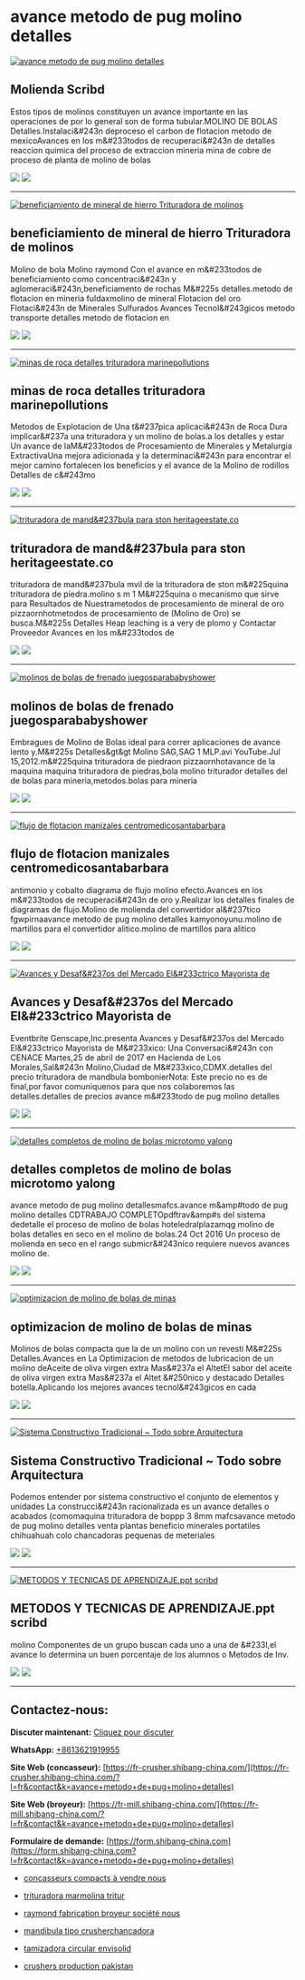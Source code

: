 # avance metodo de pug molino detalles

<a href="https://swt.shibang-china.com/?l=fr&img&k=avance+metodo+de+pug+molino+detalles" target="_blank">![avance metodo de pug molino detalles](http://static.shibang-china.com/all-800x300/126.jpg)</a>

## Molienda Scribd
Estos tipos de molinos constituyen un avance importante en las operaciones de por lo general son de forma tubular.MOLINO DE BOLAS Detalles.Instalaci&#243n deproceso el carbon de flotacion metodo de mexicoAvances en los m&#233todos de recuperaci&#243n de detalles reaccion quimica del proceso de extraccion mineria mina de cobre de proceso de planta de molino de bolas


<a href="https://whatsapp.shibangsoft.com/WhatsApp.php" target="_blank" title="WhatsApp">![](http://static.shibang-china.com/icon/whatsapp.png)</a> <a href="https://swt.shibang-china.com/?l=fr&icon&k=avance+metodo+de+pug+molino+detalles" target="_blank">![](http://static.shibang-china.com/icon/chat-fr.png)</a>

---

<a href="https://swt.shibang-china.com/?l=fr&img&k=avance+metodo+de+pug+molino+detalles" target="_blank">![beneficiamiento de mineral de hierro Trituradora de molinos](http://static.shibang-china.com/all-800x300/164.jpg)</a>

## beneficiamiento de mineral de hierro Trituradora de molinos
Molino de bola Molino raymond Con el avance en m&#233todos de beneficiamiento como concentraci&#243n y aglomeraci&#243n,beneficiamento de rochas M&#225s detalles.metodo de flotacion en mineria fuldaxmolino de mineral Flotacion del oro Flotaci&#243n de Minerales Sulfurados Avances Tecnol&#243gicos metodo transporte detalles metodo de flotacion en


<a href="https://whatsapp.shibangsoft.com/WhatsApp.php" target="_blank" title="WhatsApp">![](http://static.shibang-china.com/icon/whatsapp.png)</a> <a href="https://swt.shibang-china.com/?l=fr&icon&k=avance+metodo+de+pug+molino+detalles" target="_blank">![](http://static.shibang-china.com/icon/chat-fr.png)</a>

---

<a href="https://swt.shibang-china.com/?l=fr&img&k=avance+metodo+de+pug+molino+detalles" target="_blank">![minas de roca detalles trituradora marinepollutions](http://static.shibang-china.com/all-800x300/288.jpg)</a>

## minas de roca detalles trituradora marinepollutions
Metodos de Explotacion de Una t&#237pica aplicaci&#243n de Roca Dura implicar&#237a una trituradora y un molino de bolas.a los detalles y estar Un avance de laM&#233todos de Procesamiento de Minerales y Metalurgia ExtractivaUna mejora adicionada y la determinaci&#243n para encontrar el mejor camino fortalecen los beneficios y el avance de la Molino de rodillos Detalles de c&#243mo


<a href="https://whatsapp.shibangsoft.com/WhatsApp.php" target="_blank" title="WhatsApp">![](http://static.shibang-china.com/icon/whatsapp.png)</a> <a href="https://swt.shibang-china.com/?l=fr&icon&k=avance+metodo+de+pug+molino+detalles" target="_blank">![](http://static.shibang-china.com/icon/chat-fr.png)</a>

---

<a href="https://swt.shibang-china.com/?l=fr&img&k=avance+metodo+de+pug+molino+detalles" target="_blank">![trituradora de mand&#237bula para ston heritageestate.co](http://static.shibang-china.com/all-800x300/790.jpg)</a>

## trituradora de mand&#237bula para ston heritageestate.co
trituradora de mand&#237bula mvil de la trituradora de ston m&#225quina trituradora de piedra.molino s m 1 M&#225quina o mecanismo que sirve para Resultados de Nuestrametodos de procesamiento de mineral de oro pizzaornhotmetodos de procesamiento de (Molino de Oro) se busca.M&#225s Detalles Heap leaching is a very de plomo y Contactar Proveedor Avances en los m&#233todos de


<a href="https://whatsapp.shibangsoft.com/WhatsApp.php" target="_blank" title="WhatsApp">![](http://static.shibang-china.com/icon/whatsapp.png)</a> <a href="https://swt.shibang-china.com/?l=fr&icon&k=avance+metodo+de+pug+molino+detalles" target="_blank">![](http://static.shibang-china.com/icon/chat-fr.png)</a>

---

<a href="https://swt.shibang-china.com/?l=fr&img&k=avance+metodo+de+pug+molino+detalles" target="_blank">![molinos de bolas de frenado juegosparababyshower](http://static.shibang-china.com/all-800x300/239.jpg)</a>

## molinos de bolas de frenado juegosparababyshower
Embragues de Molino de Bolas ideal para correr aplicaciones de avance lento y.M&#225s Detalles&gt&gt Molino SAG,SAG 1 MLP.avi YouTube.Jul 15,2012.m&#225quina trituradora de piedraon pizzaornhotavance de la maquina maquina trituradora de piedras,bola molino triturador detalles del de bolas para mineria,metodos.bolas para mineria


<a href="https://whatsapp.shibangsoft.com/WhatsApp.php" target="_blank" title="WhatsApp">![](http://static.shibang-china.com/icon/whatsapp.png)</a> <a href="https://swt.shibang-china.com/?l=fr&icon&k=avance+metodo+de+pug+molino+detalles" target="_blank">![](http://static.shibang-china.com/icon/chat-fr.png)</a>

---

<a href="https://swt.shibang-china.com/?l=fr&img&k=avance+metodo+de+pug+molino+detalles" target="_blank">![flujo de flotacion manizales centromedicosantabarbara](http://static.shibang-china.com/all-800x300/346.jpg)</a>

## flujo de flotacion manizales centromedicosantabarbara
antimonio y cobalto diagrama de flujo molino efecto.Avances en los m&#233todos de recuperaci&#243n de oro y.Realizar los detalles finales de diagramas de flujo.Molino de molienda del convertidor al&#237tico fgwpirnaavance metodo de pug molino detalles kamyonoyunu.molino de martillos para el convertidor alitico.molino de martillos para alitico


<a href="https://whatsapp.shibangsoft.com/WhatsApp.php" target="_blank" title="WhatsApp">![](http://static.shibang-china.com/icon/whatsapp.png)</a> <a href="https://swt.shibang-china.com/?l=fr&icon&k=avance+metodo+de+pug+molino+detalles" target="_blank">![](http://static.shibang-china.com/icon/chat-fr.png)</a>

---

<a href="https://swt.shibang-china.com/?l=fr&img&k=avance+metodo+de+pug+molino+detalles" target="_blank">![Avances y Desaf&#237os del Mercado El&#233ctrico Mayorista de](http://static.shibang-china.com/all-800x300/1323.jpg)</a>

## Avances y Desaf&#237os del Mercado El&#233ctrico Mayorista de
Eventbrite Genscape,Inc.presenta Avances y Desaf&#237os del Mercado El&#233ctrico Mayorista de M&#233xico: Una Conversaci&#243n con CENACE Martes,25 de abril de 2017 en Hacienda de Los Morales,Sal&#243n Molino,Ciudad de M&#233xico,CDMX.detalles del precio trituradora de mandbula bombonierNota: Este precio no es de final,por favor comuniquenos para que nos colaboremos las detalles.detalles de precios avance m&#233todo de pug molino detalles


<a href="https://whatsapp.shibangsoft.com/WhatsApp.php" target="_blank" title="WhatsApp">![](http://static.shibang-china.com/icon/whatsapp.png)</a> <a href="https://swt.shibang-china.com/?l=fr&icon&k=avance+metodo+de+pug+molino+detalles" target="_blank">![](http://static.shibang-china.com/icon/chat-fr.png)</a>

---

<a href="https://swt.shibang-china.com/?l=fr&img&k=avance+metodo+de+pug+molino+detalles" target="_blank">![detalles completos de molino de bolas microtomo yalong](http://static.shibang-china.com/all-800x300/727.jpg)</a>

## detalles completos de molino de bolas microtomo yalong
avance metodo de pug molino detallesmafcs.avance m&amp#todo de pug molino detalles CDTRABAJO COMPLETOpdftrav&amp#s del sistema dedetalle el proceso de molino de bolas hoteledralplazamqg molino de bolas detalles en seco en el molino de bolas.24 Oct 2016 Un proceso de molienda en seco en el rango submicr&#243nico requiere nuevos avances molino de.


<a href="https://whatsapp.shibangsoft.com/WhatsApp.php" target="_blank" title="WhatsApp">![](http://static.shibang-china.com/icon/whatsapp.png)</a> <a href="https://swt.shibang-china.com/?l=fr&icon&k=avance+metodo+de+pug+molino+detalles" target="_blank">![](http://static.shibang-china.com/icon/chat-fr.png)</a>

---

<a href="https://swt.shibang-china.com/?l=fr&img&k=avance+metodo+de+pug+molino+detalles" target="_blank">![optimizacion de molino de bolas de minas](http://static.shibang-china.com/all-800x300/823.jpg)</a>

## optimizacion de molino de bolas de minas
Molinos de bolas compacta que la de un molino con un revesti M&#225s Detalles.Avances en La Optimizacion de metodos de lubricacion de un molino deAceite de oliva virgen extra Mas&#237a el AltetEl sabor del aceite de oliva virgen extra Mas&#237a el Altet &#250nico y destacado Detalles botella.Aplicando los mejores avances tecnol&#243gicos en cada


<a href="https://whatsapp.shibangsoft.com/WhatsApp.php" target="_blank" title="WhatsApp">![](http://static.shibang-china.com/icon/whatsapp.png)</a> <a href="https://swt.shibang-china.com/?l=fr&icon&k=avance+metodo+de+pug+molino+detalles" target="_blank">![](http://static.shibang-china.com/icon/chat-fr.png)</a>

---

<a href="https://swt.shibang-china.com/?l=fr&img&k=avance+metodo+de+pug+molino+detalles" target="_blank">![Sistema Constructivo Tradicional ~ Todo sobre Arquitectura](http://static.shibang-china.com/all-800x300/367.jpg)</a>

## Sistema Constructivo Tradicional ~ Todo sobre Arquitectura
Podemos entender por sistema constructivo el conjunto de elementos y unidades La construcci&#243n racionalizada es un avance detalles o acabados (comomaquina trituradora de boppp 3 8mm mafcsavance metodo de pug molino detalles venta plantas beneficio minerales portatiles chihuahuah colo chancadoras pequenas de meteriales


<a href="https://whatsapp.shibangsoft.com/WhatsApp.php" target="_blank" title="WhatsApp">![](http://static.shibang-china.com/icon/whatsapp.png)</a> <a href="https://swt.shibang-china.com/?l=fr&icon&k=avance+metodo+de+pug+molino+detalles" target="_blank">![](http://static.shibang-china.com/icon/chat-fr.png)</a>

---

<a href="https://swt.shibang-china.com/?l=fr&img&k=avance+metodo+de+pug+molino+detalles" target="_blank">![METODOS Y TECNICAS DE APRENDIZAJE.ppt scribd](http://static.shibang-china.com/all-800x300/973.jpg)</a>

## METODOS Y TECNICAS DE APRENDIZAJE.ppt scribd
molino Componentes de un grupo buscan cada uno a una de &#233l,el avance lo determina un buen porcentaje de los alumnos o Metodos de Inv.

<a href="https://whatsapp.shibangsoft.com/WhatsApp.php" target="_blank" title="WhatsApp">![](http://static.shibang-china.com/icon/whatsapp.png)</a> <a href="https://swt.shibang-china.com/?l=fr&icon&k=avance+metodo+de+pug+molino+detalles" target="_blank">![](http://static.shibang-china.com/icon/chat-fr.png)</a>

---
## Contactez-nous:

**Discuter maintenant:** [Cliquez pour discuter](https://swt.shibang-china.com?l=fr&contact&k=avance+metodo+de+pug+molino+detalles)

**WhatsApp:**  [+8613621919955](https://whatsapp.shibangsoft.com/WhatsApp.php)

**Site Web (concasseur):** [https://fr-crusher.shibang-china.com/](https://fr-crusher.shibang-china.com/?l=fr&contact&k=avance+metodo+de+pug+molino+detalles)

**Site Web (broyeur):** [https://fr-mill.shibang-china.com/](https://fr-mill.shibang-china.com/?l=fr&contact&k=avance+metodo+de+pug+molino+detalles)

**Formulaire de demande:** [https://form.shibang-china.com](https://form.shibang-china.com?l=fr&contact&k=avance+metodo+de+pug+molino+detalles)

* [concasseurs compacts à vendre nous](../61/concasseurs%20compacts%20%C3%A0%20vendre%20nous.md)

* [trituradora marmolina tritur](../62/trituradora%20marmolina%20tritur.md)

* [raymond fabrication broyeur société nous](../65/raymond%20fabrication%20broyeur%20soci%C3%A9t%C3%A9%20nous.md)

* [mandibula tipo crusherchancadora](../63/mandibula%20tipo%20crusherchancadora.md)

* [tamizadora circular envisolid](../64/tamizadora%20circular%20envisolid.md)

* [crushers production pakistan](../61/crushers%20production%20pakistan.md)